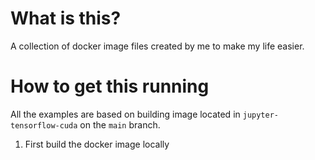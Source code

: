 # What is this?

A collection of docker image files created by me to make my life easier.

# How to get this running

All the examples are based on building image located in `jupyter-tensorflow-cuda` on the `main` branch.

1. First build the docker image locally